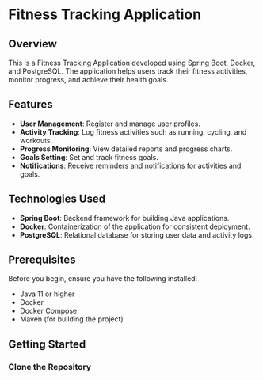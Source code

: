 # Fitness Tracking Application

## Overview

This is a Fitness Tracking Application developed using Spring Boot, Docker, and PostgreSQL. The application helps users track their fitness activities, monitor progress, and achieve their health goals.

## Features

- **User Management**: Register and manage user profiles.
- **Activity Tracking**: Log fitness activities such as running, cycling, and workouts.
- **Progress Monitoring**: View detailed reports and progress charts.
- **Goals Setting**: Set and track fitness goals.
- **Notifications**: Receive reminders and notifications for activities and goals.

## Technologies Used

- **Spring Boot**: Backend framework for building Java applications.
- **Docker**: Containerization of the application for consistent deployment.
- **PostgreSQL**: Relational database for storing user data and activity logs.

## Prerequisites

Before you begin, ensure you have the following installed:

- Java 11 or higher
- Docker
- Docker Compose
- Maven (for building the project)

## Getting Started

### Clone the Repository

```bash

